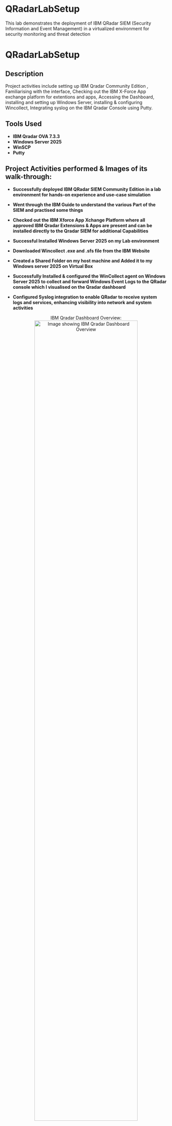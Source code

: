# QRadarLabSetup
This lab demonstrates the deployment of IBM QRadar SIEM (Security Information and Event Management) in a virtualized environment for security monitoring and threat detection



<h1>QRadarLabSetup</h1>

<h2>Description</h2>
Project activities include setting up IBM Qradar Community Edition , Familiarising with the interface, Checking out the IBM X-Force App exchange platform for extentions and apps, Accessing the Dashboard, installing and setting up Windows Server, installing & configuring Wincollect, Integrating syslog on the IBM Qradar Console using Putty.
<br />


<h2> Tools Used</h2>

- <b>IBM Qradar OVA 7.3.3</b> 
- <b>Windows Server 2025</b>
- <b>WinSCP</b>
- <b>Putty</b>

<h2>Project Activities performed & Images of its walk-through:</h2>

- <b>Successfully deployed IBM QRadar SIEM Community Edition in a lab environment for hands-on experience and use-case simulation</b>

- <b> Went through the IBM Guide  to understand the various Part of the SIEM and practised some things</b>

- <b>Checked out the IBM Xforce App Xchange Platform where all approved IBM Qradar Extensions & Apps are present and can be installed directly to the Qradar SIEM for additional Capabilities</b>

- <b>Successful Installed Windows Server 2025 on my Lab environment</b>

- <b>Downloaded Wincollect .exe and .sfs file from the IBM Website</b>

- <b>Created a Shared Folder on my host machine and Added it to my Windows server 2025 on Virtual Box</b>

- <b>Successfully Installed & configured the WinCollect agent on Windows Server 2025 to collect and forward Windows Event Logs to the QRadar console which I visualised on the Qradar dashboard</b>

- <b>Configured Syslog integration to enable QRadar to receive system logs and services, enhancing visibility into network and system activities</b>

<p align="center">
IBM Qradar Dashboard Overview: <br/>
<img src="https://i.imgur.com/3F5CMsr.png" height="80%" width="80%" alt="Image showing IBM Qradar Dashboard Overview"/>
<br />
<br />
IBM Qradar Admin tab:  <br/>
<img src="https://i.imgur.com/ACBZPz0.png" height="80%" width="80%" alt="Image showing IBM Qradar Admin tab"/>
<br />
<br />
Qradar Status on Console: <br/>
<img src="https://i.imgur.com/AdPYHJT.png" height="80%" width="80%" alt="Image showing Qradar Status on Console"/>
<br />
<br />
IBM Qradar SIEM Reports:  <br/>
<img src="https://i.imgur.com/du5AX5T.png" height="80%" width="80%" alt="Image showing IBM Qradar SIEM Reports"/>
<br />
<br />
Installing Wincollect on Windows Server 2025:  <br/>
<img src="https://i.imgur.com/Di0d7d6.png" height="80%" width="80%" alt=" Image Installing Wincollect on Windows Server 2025"/>
<br />
<br />
Still Installing Wincollect on Windows Server 2025:  <br/>
<img src="https://i.imgur.com/yyQKAVG.png" height="80%" width="80%" alt="Image showing Installing Wincollect on Windows Server 2025"/>
<br />
<br />

<img src="https://i.imgur.com/JuMKO19.png" height="80%" width="80%" alt="Image showing Installing Wincollect on Windows Server 2025"/>
<br />
<br />

<img src="https://i.imgur.com/FDgqR1R.png" height="80%" width="80%" alt="Image showing Installing Wincollect on Windows Server 2025 "/>
  <br />
<br />
Configuring Wincollect Agent on Qradar SIEM:  <br/>
<img src="https://i.imgur.com/icteSr3.png" height="80%" width="80%" alt="Image showing Configuring Wincollect Agent on Qradar SIEM"/>
  <br />
<br />
Configuring a Log Source on Qradar SIEM:  <br/>
<img src="https://i.imgur.com/MarJCZq.png" height="80%" width="80%" alt=Image showing Configuring a Log Source on Qradar SIEM"/>
  <br />
<br />
Deploying Changes to Qradar SIEM:  <br/>
<img src="https://i.imgur.com/MUyELjH.png" height="80%" width="80%" alt="Image showing Deploying Changes to Qradar SIEM"/>
  <br />
<br />
Location to add scripts for syslog integration:  <br/>
<img src="https://i.imgur.com/B0LtITe.png" height="80%" width="80%" alt="Image showing Location to add scripts for syslog integration"/>
<br />
IBM Qradar SIEM Details:  <br/>
<img src="https://i.imgur.com/6meJMYW.png" height="80%" width="80%" alt="Image showing IBM Qradar SIEM Detail"/>
  <br />
</p>
